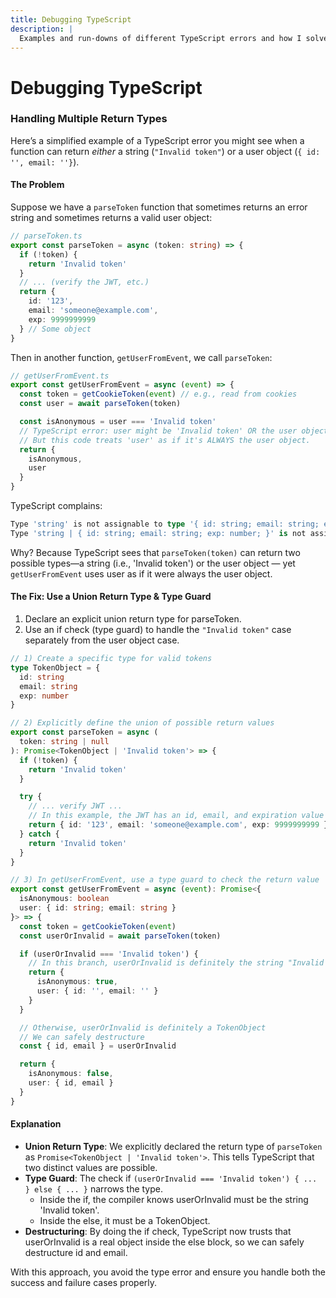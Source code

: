 ```yaml
---
title: Debugging TypeScript
description: |
  Examples and run-downs of different TypeScript errors and how I solved them.
---
```


# Debugging TypeScript

### Handling Multiple Return Types

Here’s a simplified example of a TypeScript error you might see when a function can return *either* a string (`"Invalid token"`) or a user object (`{ id: '', email: ''}`).

#### The Problem

Suppose we have a `parseToken` function that sometimes returns an error string and sometimes returns a valid user object:

```ts
// parseToken.ts
export const parseToken = async (token: string) => {
  if (!token) {
    return 'Invalid token'
  }
  // ... (verify the JWT, etc.)
  return {
    id: '123',
    email: 'someone@example.com',
    exp: 9999999999
  } // Some object
}
```
Then in another function, `getUserFromEvent`, we call `parseToken`:

```ts
// getUserFromEvent.ts
export const getUserFromEvent = async (event) => {
  const token = getCookieToken(event) // e.g., read from cookies
  const user = await parseToken(token)

  const isAnonymous = user === 'Invalid token'
  // TypeScript error: user might be 'Invalid token' OR the user object
  // But this code treats 'user' as if it's ALWAYS the user object.
  return {
    isAnonymous,
    user
  }
}
```
TypeScript complains:

```ts
Type 'string' is not assignable to type '{ id: string; email: string; exp: number; }'.
Type 'string | { id: string; email: string; exp: number; }' is not assignable to type '{ id: string; email: string; exp: number; }'.
```

Why? Because TypeScript sees that `parseToken(token)` can return two possible types—a string (i.e., 'Invalid token') or the user object — yet `getUserFromEvent` uses user as if it were always the user object.

#### The Fix: Use a Union Return Type & Type Guard

1. Declare an explicit union return type for parseToken.
2. Use an if check (type guard) to handle the `"Invalid token"` case separately from the user object case.

```ts
// 1) Create a specific type for valid tokens
type TokenObject = {
  id: string
  email: string
  exp: number
}

// 2) Explicitly define the union of possible return values
export const parseToken = async (
  token: string | null
): Promise<TokenObject | 'Invalid token'> => {
  if (!token) {
    return 'Invalid token'
  }

  try {
    // ... verify JWT ...
    // In this example, the JWT has an id, email, and expiration value
    return { id: '123', email: 'someone@example.com', exp: 9999999999 }
  } catch {
    return 'Invalid token'
  }
}

// 3) In getUserFromEvent, use a type guard to check the return value
export const getUserFromEvent = async (event): Promise<{
  isAnonymous: boolean
  user: { id: string; email: string }
}> => {
  const token = getCookieToken(event)
  const userOrInvalid = await parseToken(token)

  if (userOrInvalid === 'Invalid token') {
    // In this branch, userOrInvalid is definitely the string "Invalid token"
    return {
      isAnonymous: true,
      user: { id: '', email: '' }
    }
  }

  // Otherwise, userOrInvalid is definitely a TokenObject
  // We can safely destructure
  const { id, email } = userOrInvalid

  return {
    isAnonymous: false,
    user: { id, email }
  }
}
```

#### Explanation

- **Union Return Type**: We explicitly declared the return type of `parseToken` as 
`Promise<TokenObject | 'Invalid token'>`. This tells TypeScript that two distinct values are possible.
- **Type Guard**: The check if `(userOrInvalid === 'Invalid token') { ... } else { ... }` narrows the type.
  - Inside the if, the compiler knows userOrInvalid must be the string 'Invalid token'.
  - Inside the else, it must be a TokenObject.
- **Destructuring**: By doing the if check, TypeScript now trusts that userOrInvalid is a real object inside the else block, so we can safely destructure id and email.

With this approach, you avoid the type error and ensure you handle both the success and failure cases properly.
